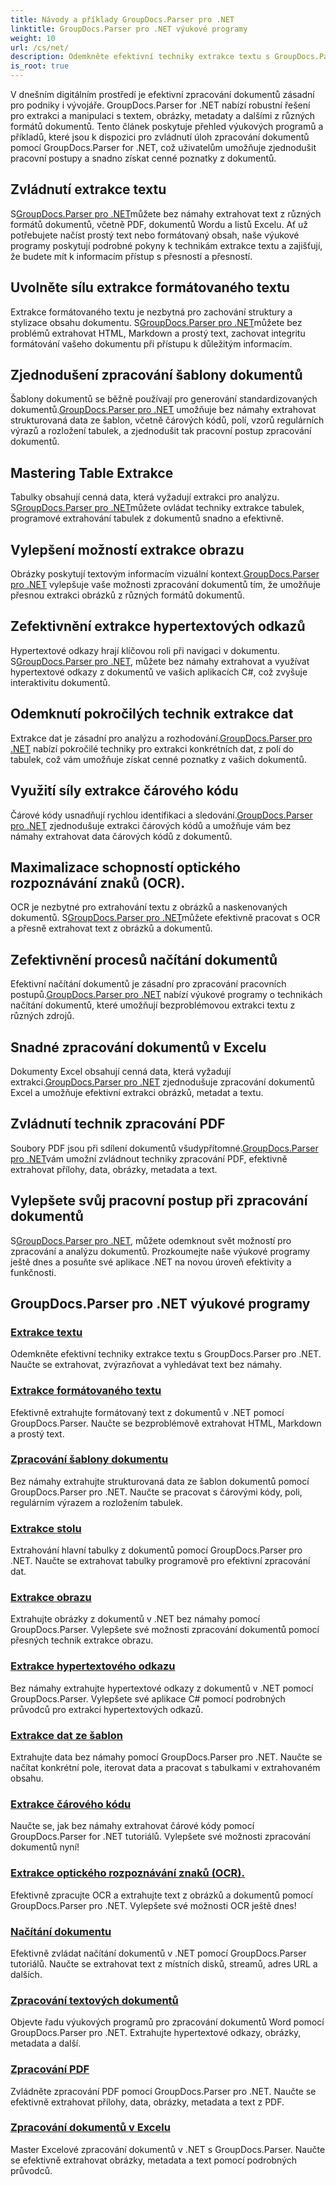 ```yaml
---
title: Návody a příklady GroupDocs.Parser pro .NET
linktitle: GroupDocs.Parser pro .NET výukové programy
weight: 10
url: /cs/net/
description: Odemkněte efektivní techniky extrakce textu s GroupDocs.Parser pro .NET. Bezproblémově extrahujte, zvýrazňujte a prohledávejte text pro lepší zpracování dokumentů.
is_root: true
---
```

V dnešním digitálním prostředí je efektivní zpracování dokumentů zásadní pro podniky i vývojáře. GroupDocs.Parser for .NET nabízí robustní řešení pro extrakci a manipulaci s textem, obrázky, metadaty a dalšími z různých formátů dokumentů. Tento článek poskytuje přehled výukových programů a příkladů, které jsou k dispozici pro zvládnutí úloh zpracování dokumentů pomocí GroupDocs.Parser for .NET, což uživatelům umožňuje zjednodušit pracovní postupy a snadno získat cenné poznatky z dokumentů.

## Zvládnutí extrakce textu
 S[GroupDocs.Parser pro .NET](./text-extraction/)můžete bez námahy extrahovat text z různých formátů dokumentů, včetně PDF, dokumentů Wordu a listů Excelu. Ať už potřebujete načíst prostý text nebo formátovaný obsah, naše výukové programy poskytují podrobné pokyny k technikám extrakce textu a zajišťují, že budete mít k informacím přístup s přesností a přesností.

## Uvolněte sílu extrakce formátovaného textu
 Extrakce formátovaného textu je nezbytná pro zachování struktury a stylizace obsahu dokumentu. S[GroupDocs.Parser pro .NET](./formatted-text-extraction/)můžete bez problémů extrahovat HTML, Markdown a prostý text, zachovat integritu formátování vašeho dokumentu při přístupu k důležitým informacím.

## Zjednodušení zpracování šablony dokumentů
 Šablony dokumentů se běžně používají pro generování standardizovaných dokumentů.[GroupDocs.Parser pro .NET](./document-template-processing/) umožňuje bez námahy extrahovat strukturovaná data ze šablon, včetně čárových kódů, polí, vzorů regulárních výrazů a rozložení tabulek, a zjednodušit tak pracovní postup zpracování dokumentů.

## Mastering Table Extrakce
Tabulky obsahují cenná data, která vyžadují extrakci pro analýzu. S[GroupDocs.Parser pro .NET](./table-extraction/)můžete ovládat techniky extrakce tabulek, programové extrahování tabulek z dokumentů snadno a efektivně.

## Vylepšení možností extrakce obrazu
 Obrázky poskytují textovým informacím vizuální kontext.[GroupDocs.Parser pro .NET](./image-extraction/) vylepšuje vaše možnosti zpracování dokumentů tím, že umožňuje přesnou extrakci obrázků z různých formátů dokumentů.

## Zefektivnění extrakce hypertextových odkazů
 Hypertextové odkazy hrají klíčovou roli při navigaci v dokumentu. S[GroupDocs.Parser pro .NET](./hyperlink-extraction/), můžete bez námahy extrahovat a využívat hypertextové odkazy z dokumentů ve vašich aplikacích C#, což zvyšuje interaktivitu dokumentů.

## Odemknutí pokročilých technik extrakce dat
 Extrakce dat je zásadní pro analýzu a rozhodování.[GroupDocs.Parser pro .NET](./data-extraction-from-templates/) nabízí pokročilé techniky pro extrakci konkrétních dat, z polí do tabulek, což vám umožňuje získat cenné poznatky z vašich dokumentů.

## Využití síly extrakce čárového kódu
Čárové kódy usnadňují rychlou identifikaci a sledování.[GroupDocs.Parser pro .NET](./barcode-extraction/) zjednodušuje extrakci čárových kódů a umožňuje vám bez námahy extrahovat data čárových kódů z dokumentů.

## Maximalizace schopností optického rozpoznávání znaků (OCR).
 OCR je nezbytné pro extrahování textu z obrázků a naskenovaných dokumentů. S[GroupDocs.Parser pro .NET](./ocr-extraction/)můžete efektivně pracovat s OCR a přesně extrahovat text z obrázků a dokumentů.

## Zefektivnění procesů načítání dokumentů
 Efektivní načítání dokumentů je zásadní pro zpracování pracovních postupů.[GroupDocs.Parser pro .NET](./document-loading/) nabízí výukové programy o technikách načítání dokumentů, které umožňují bezproblémovou extrakci textu z různých zdrojů.

## Snadné zpracování dokumentů v Excelu
 Dokumenty Excel obsahují cenná data, která vyžadují extrakci.[GroupDocs.Parser pro .NET](./excel-document-processing/) zjednodušuje zpracování dokumentů Excel a umožňuje efektivní extrakci obrázků, metadat a textu.

## Zvládnutí technik zpracování PDF
 Soubory PDF jsou při sdílení dokumentů všudypřítomné.[GroupDocs.Parser pro .NET](./pdf-processing/)vám umožní zvládnout techniky zpracování PDF, efektivně extrahovat přílohy, data, obrázky, metadata a text.

## Vylepšete svůj pracovní postup při zpracování dokumentů
 S[GroupDocs.Parser pro .NET](./word-document-processing/), můžete odemknout svět možností pro zpracování a analýzu dokumentů. Prozkoumejte naše výukové programy ještě dnes a posuňte své aplikace .NET na novou úroveň efektivity a funkčnosti.

## GroupDocs.Parser pro .NET výukové programy
### [Extrakce textu](./text-extraction/)
Odemkněte efektivní techniky extrakce textu s GroupDocs.Parser pro .NET. Naučte se extrahovat, zvýrazňovat a vyhledávat text bez námahy.
### [Extrakce formátovaného textu](./formatted-text-extraction/)
Efektivně extrahujte formátovaný text z dokumentů v .NET pomocí GroupDocs.Parser. Naučte se bezproblémově extrahovat HTML, Markdown a prostý text.
### [Zpracování šablony dokumentu](./document-template-processing/)
Bez námahy extrahujte strukturovaná data ze šablon dokumentů pomocí GroupDocs.Parser pro .NET. Naučte se pracovat s čárovými kódy, poli, regulárním výrazem a rozložením tabulek.
### [Extrakce stolu](./table-extraction/)
Extrahování hlavní tabulky z dokumentů pomocí GroupDocs.Parser pro .NET. Naučte se extrahovat tabulky programově pro efektivní zpracování dat.
### [Extrakce obrazu](./image-extraction/)
Extrahujte obrázky z dokumentů v .NET bez námahy pomocí GroupDocs.Parser. Vylepšete své možnosti zpracování dokumentů pomocí přesných technik extrakce obrazu.
### [Extrakce hypertextového odkazu](./hyperlink-extraction/)
Bez námahy extrahujte hypertextové odkazy z dokumentů v .NET pomocí GroupDocs.Parser. Vylepšete své aplikace C# pomocí podrobných průvodců pro extrakci hypertextových odkazů.
### [Extrakce dat ze šablon](./data-extraction-from-templates/)
Extrahujte data bez námahy pomocí GroupDocs.Parser pro .NET. Naučte se načítat konkrétní pole, iterovat data a pracovat s tabulkami v extrahovaném obsahu.
### [Extrakce čárového kódu](./barcode-extraction/)
Naučte se, jak bez námahy extrahovat čárové kódy pomocí GroupDocs.Parser for .NET tutoriálů. Vylepšete své možnosti zpracování dokumentů nyní!
### [Extrakce optického rozpoznávání znaků (OCR).](./ocr-extraction/)
Efektivně zpracujte OCR a extrahujte text z obrázků a dokumentů pomocí GroupDocs.Parser pro .NET. Vylepšete své možnosti OCR ještě dnes!
### [Načítání dokumentu](./document-loading/)
Efektivně zvládat načítání dokumentů v .NET pomocí GroupDocs.Parser tutoriálů. Naučte se extrahovat text z místních disků, streamů, adres URL a dalších.
### [Zpracování textových dokumentů](./word-document-processing/)
Objevte řadu výukových programů pro zpracování dokumentů Word pomocí GroupDocs.Parser pro .NET. Extrahujte hypertextové odkazy, obrázky, metadata a další.
### [Zpracování PDF](./pdf-processing/)
Zvládněte zpracování PDF pomocí GroupDocs.Parser pro .NET. Naučte se efektivně extrahovat přílohy, data, obrázky, metadata a text z PDF.
### [Zpracování dokumentů v Excelu](./excel-document-processing/)
Master Excelové zpracování dokumentů v .NET s GroupDocs.Parser. Naučte se efektivně extrahovat obrázky, metadata a text pomocí podrobných průvodců.